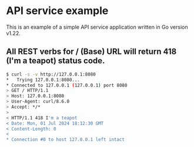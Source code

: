 # API service example

This is an example of a simple API service application written in Go version v1.22.

## All REST verbs for / (Base) URL will return 418 (I'm a teapot) status code.

```bash
$ curl -s -v http://127.0.0.1:8080
*   Trying 127.0.0.1:8080...
* Connected to 127.0.0.1 (127.0.0.1) port 8080
> GET / HTTP/1.1
> Host: 127.0.0.1:8080
> User-Agent: curl/8.6.0
> Accept: */*
>
< HTTP/1.1 418 I'm a teapot
< Date: Mon, 01 Jul 2024 18:12:30 GMT
< Content-Length: 0
<
* Connection #0 to host 127.0.0.1 left intact
```
